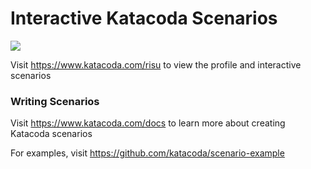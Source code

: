 # Interactive Katacoda Scenarios

[![](http://shields.katacoda.com/katacoda/risu/count.svg)](https://www.katacoda.com/risu "Get your profile on Katacoda.com")

Visit https://www.katacoda.com/risu to view the profile and interactive scenarios

### Writing Scenarios

Visit https://www.katacoda.com/docs to learn more about creating Katacoda scenarios

For examples, visit https://github.com/katacoda/scenario-example
